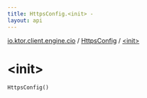 ```yaml
---
title: HttpsConfig.<init> - 
layout: api
---
```


<div class='api-docs-breadcrumbs'><a href="../index.html">io.ktor.client.engine.cio</a> / <a href="index.html">HttpsConfig</a> / <a href="./-init-.html">&lt;init&gt;</a></div>

# &lt;init&gt;

<div class="signature"><code><span class="identifier">HttpsConfig</span><span class="symbol">(</span><span class="symbol">)</span></code></div>
